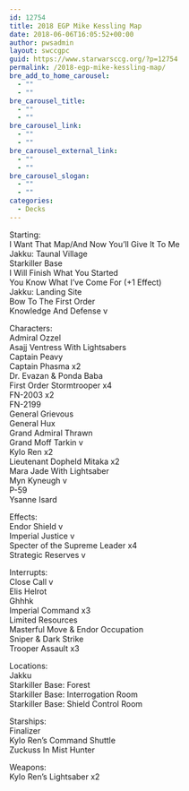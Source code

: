 ```yaml
---
id: 12754
title: 2018 EGP Mike Kessling Map
date: 2018-06-06T16:05:52+00:00
author: pwsadmin
layout: swccgpc
guid: https://www.starwarsccg.org/?p=12754
permalink: /2018-egp-mike-kessling-map/
bre_add_to_home_carousel:
  - ""
  - ""
bre_carousel_title:
  - ""
  - ""
bre_carousel_link:
  - ""
  - ""
bre_carousel_external_link:
  - ""
  - ""
bre_carousel_slogan:
  - ""
  - ""
categories:
  - Decks
---
```

Starting:  
I Want That Map/And Now You’ll Give It To Me  
Jakku: Taunal Village  
Starkiller Base  
I Will Finish What You Started  
You Know What I’ve Come For (+1 Effect)  
Jakku: Landing Site  
Bow To The First Order  
Knowledge And Defense v

Characters:  
Admiral Ozzel  
Asajj Ventress With Lightsabers  
Captain Peavy  
Captain Phasma x2  
Dr. Evazan & Ponda Baba  
First Order Stormtrooper x4  
FN-2003 x2  
FN-2199  
General Grievous  
General Hux  
Grand Admiral Thrawn  
Grand Moff Tarkin v  
Kylo Ren x2  
Lieutenant Dopheld Mitaka x2  
Mara Jade With Lightsaber  
Myn Kyneugh v  
P-59  
Ysanne Isard

Effects:  
Endor Shield v  
Imperial Justice v  
Specter of the Supreme Leader x4  
Strategic Reserves v

Interrupts:  
Close Call v  
Elis Helrot  
Ghhhk  
Imperial Command x3  
Limited Resources  
Masterful Move & Endor Occupation  
Sniper & Dark Strike  
Trooper Assault x3

Locations:  
Jakku  
Starkiller Base: Forest  
Starkiller Base: Interrogation Room  
Starkiller Base: Shield Control Room

Starships:  
Finalizer  
Kylo Ren’s Command Shuttle  
Zuckuss In Mist Hunter

Weapons:  
Kylo Ren’s Lightsaber x2